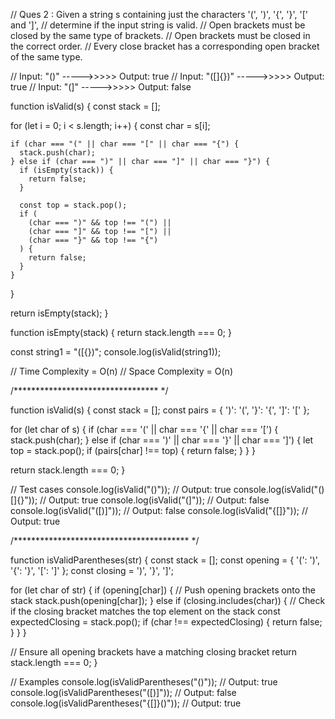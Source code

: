 // Ques 2 : Given a string s containing just the characters '(', ')', '{', '}', '[' and ']',
//          determine if the input string is valid.
// Open brackets must be closed by the same type of brackets.
// Open brackets must be closed in the correct order.
// Every close bracket has a corresponding open bracket of the same type.

// Input: "()"             ----->>>>>        Output: true
// Input: "([]{})"         ----->>>>>        Output: true
// Input: "(]"             ----->>>>>        Output: false

function isValid(s) {
  const stack = [];

  for (let i = 0; i < s.length; i++) {
    const char = s[i];

    if (char === "(" || char === "[" || char === "{") {
      stack.push(char);
    } else if (char === ")" || char === "]" || char === "}") {
      if (isEmpty(stack)) {
        return false;
      }

      const top = stack.pop();
      if (
        (char === ")" && top !== "(") ||
        (char === "]" && top !== "[") ||
        (char === "}" && top !== "{")
      ) {
        return false;
      }
    }
  }

  return isEmpty(stack);
}

function isEmpty(stack) {
  return stack.length === 0;
}

const string1 = "([{})";
console.log(isValid(string1));

// Time Complexity = O(n)
// Space Complexity = O(n)


/********************************* */

function isValid(s) {
  const stack = [];
  const pairs = {
      ')': '(',
      '}': '{',
      ']': '['
  };
  
  for (let char of s) {
      if (char === '(' || char === '{' || char === '[') {
          stack.push(char);
      } else if (char === ')' || char === '}' || char === ']') {
          let top = stack.pop();
          if (pairs[char] !== top) {
              return false;
          }
      }
  }
  
  return stack.length === 0;
}

// Test cases
console.log(isValid("()")); // Output: true
console.log(isValid("()[]{}")); // Output: true
console.log(isValid("(]")); // Output: false
console.log(isValid("([)]")); // Output: false
console.log(isValid("{[]}")); // Output: true


/**************************************** */

function isValidParentheses(str) {
  const stack = [];
  const opening = { '(': ')', '{': '}', '[': ']' };
  const closing = ')', '}', ']';

  for (let char of str) {
    if (opening[char]) {
      // Push opening brackets onto the stack
      stack.push(opening[char]);
    } else if (closing.includes(char)) {
      // Check if the closing bracket matches the top element on the stack
      const expectedClosing = stack.pop();
      if (char !== expectedClosing) {
        return false;
      }
    }
  }

  // Ensure all opening brackets have a matching closing bracket
  return stack.length === 0;
}

// Examples
console.log(isValidParentheses("()")); // Output: true
console.log(isValidParentheses("([)]")); // Output: false
console.log(isValidParentheses("{[]}()")); // Output: true
